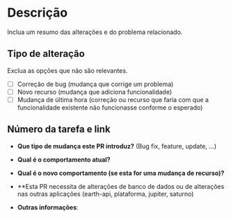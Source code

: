 # Descrição

Inclua um resumo das alterações e do problema relacionado.


## Tipo de alteração

Exclua as opções que não são relevantes.

- [ ] Correção de bug (mudança que corrige um problema)
- [ ] Novo recurso (mudança que adiciona funcionalidade)
- [ ] Mudança de última hora (correção ou recurso que faria com que a funcionalidade existente não funcionasse conforme o esperado)

## Número da tarefa e link

* **Que tipo de mudança este PR introduz?** (Bug fix, feature, update, ...)


* **Qual é o comportamento atual?**


* **Qual é o novo comportamento (se esta for uma mudança de recurso)?**

* **Esta PR necessita de alterações de banco de dados ou de alterações nas outras aplicações (earth-api, plataforma, jupiter, saturno)

* **Outras informações**:

